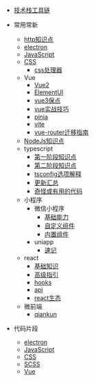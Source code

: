 - [技术栈工具链](docs/usage-frame/技术栈工具链.md)

- 常用常新
  - [http知识点](docs/usage-frame/http知识点汇总.md)
  - [electron](docs/usage-frame/electron知识.md)
  - [JavaScript](docs/usage-frame/JavaScript知识点.md)
  - [CSS](docs/usage-frame/CSS知识点.md)
    - [css处理器](docs/usage-frame/CSS处理器.md)
  - Vue
    - [Vue2](docs/usage-frame/Vue2知识点.md)
    - [ElementUI](docs/usage-frame/elementui知识点)
    - [vue3保点](docs/usage-frame/vue3保点.md)
    - [vue实战技巧](docs/usage-frame/vue实战技巧.md)
    - [pinia](docs/usage-frame/Pinia.md)
    - [vite](docs/usage-frame/vite.md)
    - [vue-router迁移指南](docs/usage-frame/vue-router迁移指南.md)
  - [NodeJs知识点](docs/usage-frame/nodejs知识点.md)
  - typescript
    - [第一阶段知识点](docs/usage-frame/typescript/typescript一期知识点.md)
    - [第二阶段知识点](docs/usage-frame/typescript/typescript二期知识点.md)
    - [tsconfig选项解释](docs/usage-frame/typescript/tsconfig.md)
    - [更新汇总](docs/usage-frame/typescript/typescript更新汇总.md)
    - [奇怪或有用的代码](docs/usage-frame/typescript/typescript-code.md)
  - 小程序
    - 微信小程序
      - [基础能力](docs/usage-frame/wechat-mini-program/基础能力.md)
      - [自定义组件](docs/usage-frame/wechat-mini-program/自定义组件.md)
      - [内置组件](docs/usage-frame/wechat-mini-program/组件.md)
    - uniapp
      - [速记](docs/usage-frame/uniapp/速记.md)
  - react
    - [基础知识](docs/usage-frame/react/react.md)
    - [高级指引](docs/usage-frame/react/高级指引.md)
    - [hooks](docs/usage-frame/react/hooks.md)
    - [api](docs/usage-frame/react/api.md)
    - [react生态](docs/usage-frame/react/react生态.md)
  - 微前端
    - [qiankun](docs/usage-frame/qiankun.md)

- 代码片段
  - [electron](docs/code-frames/electron.md)
  - [JavaScript](docs/code-frames/JavaScript.md)
  - [CSS](docs/code-frames/CSS.md)
  - [SCSS](docs/code-frames/SCSS.md)
  - [Vue](docs/code-frames/Vue.md)
